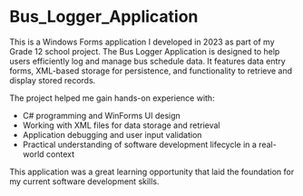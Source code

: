 # Bus_Logger_Application

This is a Windows Forms application I developed in 2023 as part of my Grade 12 school project. The Bus Logger Application is designed to help users efficiently log and manage bus schedule data. It features data entry forms, XML-based storage for persistence, and functionality to retrieve and display stored records.

The project helped me gain hands-on experience with:

- C# programming and WinForms UI design  
- Working with XML files for data storage and retrieval  
- Application debugging and user input validation  
- Practical understanding of software development lifecycle in a real-world context

This application was a great learning opportunity that laid the foundation for my current software development skills.
